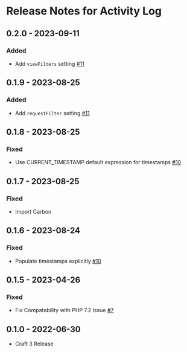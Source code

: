 # Release Notes for Activity Log

## 0.2.0 - 2023-09-11
### Added
- Add `viewFilters` setting [#11](https://github.com/matfish2/craft-activity-log/issues/11)

## 0.1.9 - 2023-08-25
### Added
- Add `requestFilter` setting [#11](https://github.com/matfish2/craft-activity-log/issues/11)

## 0.1.8 - 2023-08-25
### Fixed
- Use CURRENT_TIMESTAMP default expression for timestamps [#10](https://github.com/matfish2/craft-activity-log/issues/10)

## 0.1.7 - 2023-08-25
### Fixed
- Import Carbon

## 0.1.6 - 2023-08-24
### Fixed
- Populate timestamps explicitly [#10](https://github.com/matfish2/craft-activity-log/issues/10)

## 0.1.5 - 2023-04-26
### Fixed
- Fix Compatability with PHP 7.2 Issue [#7](https://github.com/matfish2/craft-activity-log/issues/7)

## 0.1.0 - 2022-06-30
- Craft 3 Release
